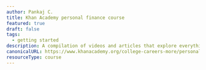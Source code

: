 ```yaml
---
author: Pankaj C.
title: Khan Academy personal finance course
featured: true
draft: false
tags:
  - getting started
description: A compilation of videos and articles that explore everything from saving and investing to debt management and insurance to give you a fundamental understanding of personal finance concepts.
canonicalURL: https://www.khanacademy.org/college-careers-more/personal-finance
resourceType: course
---
```

